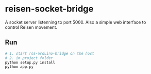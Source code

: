 # reisen-socket-bridge

A socket server listenning to port 5000. Also a simple web interface to control Reisen movement.

## Run
```bash
# 1. start ros-arduino-bridge on the host
# 2. in project folder
python setup.py install
python app.py
```
